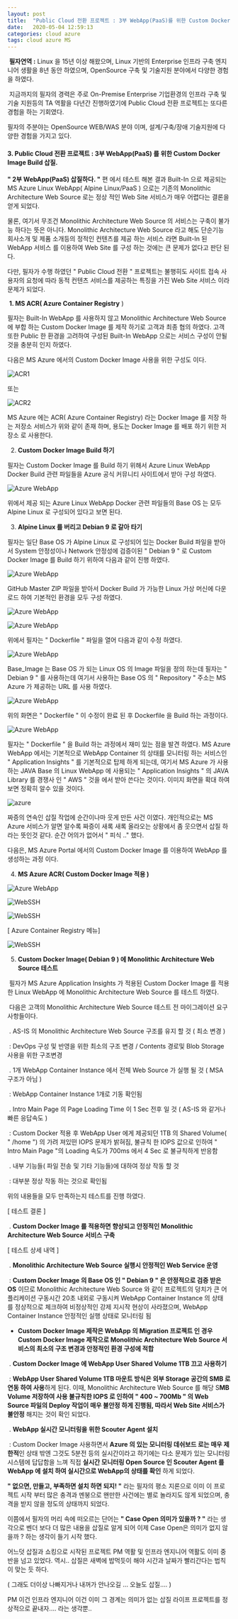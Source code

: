 ```yaml
---
layout: post
title:  "Public Cloud 전환 프로젝트 : 3부 WebApp(PaaS)를 위한 Custom Docker Image Build 삽질."
date:   2020-05-04 12:59:13
categories: cloud azure
tags: cloud azure MS
---
```


​	**필자연역 :** Linux 을 15년 이상 해왔으며, Linux 기반의 Enterprise 인프라 구축 엔지니어 생활을 8년 동안 하였으며, OpenSource 구축 및 기술지원 분야에서 다양한 경험을 하였다.

​	지금까지의 필자의 경력은 주로 On-Premise Enterprise 기업환경의 인프라 구축 및 기술 지원등의 TA 역활을 다년간 진행하였기에 Public Cloud 전환 프로젝트는 또다른 경험을 하는 기회였다.

필자의 주분야는 OpenSource WEB/WAS 분야 이며, 설계/구축/장애 기술지원에 다양한 경험을 가지고 있다.



#### 3. Public Cloud 전환 프로젝트 : 3부 WebApp(PaaS) 를 위한 Custom Docker Image Build 삽질.

  **" 2부 WebApp(PaaS) 삽질하다. "** 편 에서 테스트 해본 결과 Built-In 으로 제공되는 MS Azure Linux WebApp( Alpine Linux/PaaS ) 으로는 기존의 Monolithic Architecture Web Source 로는 정상 적인 Web Site 서비스가 매우 어렵다는 결론을 얻게 되었다.



  물론, 여기서 무조건 Monolithic Architecture Web Source 의 서비스는 구축이 불가능 하다는 뜻은 아니다. Monolithic Architecture Web Source 라고 해도 단순기능 회사소개 및 제품 소개등의 정적인 컨텐츠를 제공 하는 서비스 라면 Built-In 된 WebApp 서비스 를 이용하여 Web Site 를 구성 하는 것에는 큰 문제가 없다고 판단 된다.



  다만, 필자가 수행 하였던 " Public Cloud 전환 " 프로젝트는 불행히도 사이트 접속 사용자의 요청에 따라 동적 컨텐츠 서비스를 제공하는 특징을 가진 Web Site  서비스 이라 문제가 되었다.



​    **1. MS ACR( Azure Container Registry** )

  필자는 Built-In WebApp 를 사용하지 않고 Monolithic Architecture Web Source 에 부합 하는 Custom Docker Image 를 제작 하기로 고객과 최종 협의 하였다.  고객 또한 Public 한 환경을 고려하여 구성된 Built-In WebApp 으로는 서비스 구성이 안될 것을 충분히 인지 하였다.



  다음은 MS Azure 에서의 Custom Docker Image 사용을 위한 구성도 이다. 

![ACR1](https://github.com/graudis/graudis.github.io/blob/master/_image/webapp-docker-5.png?raw=true)

  또는 

  ![ACR2](https://github.com/graudis/graudis.github.io/blob/master/_image/webapp-docker-4.png?raw=true)



  MS Azure 에는 ACR( Azure Container Registry) 라는 Docker Image 를 저장 하는 저장소 서비스가 위와 같이 존재 하며, 용도는 Docker Image 를 배포 하기 위한 저장소 로 사용한다.



2. **Custom Docker Image Build 하기**

  필자는 Custom Docker Image 를 Build 하기 위해서 Azure Linux WebApp Docker Build 관련 파일들을 Azure 공식 커뮤니티 사이트에서 받아 구성 하였다.

![Azure WebApp](https://github.com/graudis/graudis.github.io/blob/master/_image/webapp-docker-10.png?raw=true)

  위에서 제공 되는 Azure Linux WebApp Docker 관련 파일들의 Base OS 는 모두 Alpine Linux 로 구성되어 있다고 보면 된다.



3. **Alpine Linux 를 버리고 Debian 9 로 갈아 타기**

  필자는 일단 Base OS 가 Alpine Linux 로 구성되어 있는 Docker Build 파일을 받아서 System 안정성이나 Network 안정성에 검증이된 " Debian 9 " 로 Custom Docker Image 를 Build 하기 위하여 다음과 같이 진행 하였다. 

![Azure WebApp](https://github.com/graudis/graudis.github.io/blob/master/_image/webapp-docker-11.png?raw=true)



  GitHub Master ZIP 파일을 받아서 Docker Build 가 가능한 Linux 가상 머신에 다운로드 하여 기본적인 환경을 모두 구성 하였다.

![Azure WebApp](https://github.com/graudis/graudis.github.io/blob/master/_image/webapp-docker-12.png?raw=true)



![Azure WebApp](https://github.com/graudis/graudis.github.io/blob/master/_image/webapp-docker-13.png?raw=true)



  위에서 필자는 " Dockerfile " 파일을 열어 다음과 같이 수정 하였다.



![Azure WebApp](https://github.com/graudis/graudis.github.io/blob/master/_image/webapp-docker-14.png?raw=true)



  Base_Image 는 Base OS 가 되는 Linux OS 의 Image 파일을 정의 하는데 필자는 " Debian 9 " 를 사용하는데 여기서 사용하는 Base OS 의 " Repository " 주소는 MS Azure 가 제공하는 URL 를 사용 하였다. 



![Azure WebApp](https://github.com/graudis/graudis.github.io/blob/master/_image/webapp-docker-15.png?raw=true)



  위의 화면은  " Dockerfile " 이 수정이 완료 된 후 Dockerfile 을 Build 하는 과정이다.



![Azure WebApp](https://github.com/graudis/graudis.github.io/blob/master/_image/webapp-docker-16.png?raw=true)



  필자는 " Dockerfile " 을 Build 하는 과정에서 재미 있는 점을 발견 하였다. MS Azure WebApp 에서는 기본적으로 WebApp Container 의 상태를 모니터링 하는 서비스인 " Application Insights " 를 기본적으로 탑제 하게 되는데, 여기서 MS Azure 가 사용하는 JAVA Base 의 Linux WebApp 에  사용되는 " Application Insights " 의 JAVA Library 를 경쟁사 인 " AWS " 것을 에서 받아 쓴다는 것이다. 이미지 화면을 확대 하여 보면 정확히 알수 있을 것이다.

![azure](https://github.com/graudis/graudis.github.io/blob/master/_image/webapp-docker-18.png?raw=true)

  

짜증의 연속인 삽질 작업에 순간이나마 웃게 만든 사건 이였다. 개인적으로는 MS Azure 서비스가 알면 알수록  짜증이 새록 새록 올라오는 상황에서 좀 웃으면서 삽질 하라는 뜻인것 같다.  순간 어의가 없어서 " 피식 .." 했다.



  다음은, MS Azure Portal 에서의 Custom Docker Image 를 이용하여 WebApp 를 생성하는 과정 이다. 

4. **MS Azure ACR( Custom Docker Image 적용 )**

![Azure WebApp](https://github.com/graudis/graudis.github.io/blob/master/_image/webapp-docker-1.png?raw=true)



![WebSSH](https://github.com/graudis/graudis.github.io/blob/master/_image/webapp-docker-6.png?raw=true)



![WebSSH](https://github.com/graudis/graudis.github.io/blob/master/_image/webapp-docker-7.png?raw=true)

[ Azure Container Registry 메뉴]

![WebSSH](https://github.com/graudis/graudis.github.io/blob/master/_image/webapp-docker-8.png?raw=true)



5. **Custom Docker Image( Debian 9 ) 에 Monolithic Architecture Web Source 테스트**

​	필자가  MS Azure Application Insights 가 적용된 Custom Docker Image 를 적용한 Linux WebApp 에  Monolithic Architecture Web Source 를 테스트 하였다.

​    다음은 고객의 Monolithic Architecture Web Source 테스트 전 마이그레이션 요구 사항들이다.

​	. AS-IS 의 Monolithic Architecture Web Source 구조를 유지 할 것 ( 최소 변경 )

​	: DevOps 구성 및 반영을 위한 최소의 구조 변경 / Contents 경로및 Blob Storage 사용을 위한 구조변경



​	. 1개 WebApp Container Instance 에서 전체 Web Source 가 실행 될 것 ( MSA 구조가 아님 )

​	: WebApp Container Instance 1개로 기동 확인됨



​	. Intro Main Page 의 Page Loading Time 이 1 Sec 전후 일 것 ( AS-IS 와 같거나 빠른 응답속도 )

​	: Custom Docker 적용 후 WebApp User 에게 제공되던 1TB 의 Shared Volume( " /home ") 의  가려 져있떤 IOPS 문제가 밝혀짐, 불규칙 한 IOPS 값으로 인하여 " Intro Main Page "의 Loading 속도가 700ms 에서 4 Sec 로 불규칙하게 반응함

​	. 내부 기능들( 파일 전송 및 기타 기능들)에 대하여 정상 작동 할 것

​	: 대부분 정상 작동 하는 것으로 확인됨



  위의 내용들을 모두 만족하는지 테스트를 진행 하였다. 

[ 테스트 결론 ]

​	. **Custom Docker Image 를 적용하면  향상되고 안정적인 Monolithic Architecture Web Source 서비스 구축**



[ 테스트 상세 내역 ]

​	. **Monolithic Architecture Web Source 실행시 안정적인 Web Service 운영**

​	: **Custom Docker Image 의 Base OS 인 " Debian 9 " 은 안정적으로 검증 받은 OS** 이므로 Monolithic Architecture Web Source 와 같이 프로젝트의 덩치가  큰 어플리케이션 구동시간 20초 내외로 구동시켜 WebApp Container Instance 의 상태 를 정상적으로 체크하여 비정상적인 강제 지시작 현상이 사라졌으며,  WebApp Container Instance 안정적인 실행 상태로 모니터링 됨

 * **Custom Docker Image 제작은 WebApp 의 Migration 프로젝트 인 경우 Custom Docker Image 제작으로 Monolithic Architecture Web Source 서비스의 최소의 구조 변경과 안정적인 환경 구성에 적합**

   

​	. **Custom Docker Image 에 WebApp User Shared Volume 1TB 끄고 사용하기**

​	: **WebApp User Shared Volume 1TB 마운트 방식은 외부 Storage 공간의 SMB 로 연동 하여 사용**하게 된다. 이때, Monolithic Architecture Web Source 를 해당 S**MB Volume 저장하여 사용  불규칙한 IOPS 로 인하여 " 400 ~ 700Mb " 의 Web Source 파일의 Deploy 작업이 매우 불안정 하게 진행됨, 따라서  Web Site 서비스가 불안정** 해지는 것이 확인 되었다.



​	. **WebApp 실시간 모니터링을 위한 Scouter Agent 설치**

​	: Custom Docker Image 사용하면서 **Azure 의 있는 모니터링 데쉬보드 로는 매우 제한적**인 상태 밖엔 그것도 5분전 등의 실시간이라고 하기에는 다소 문제가 있는 모니터링 시스템에 답답함을 느껴 직접 **실시간 모니터링 Open Source 인 Scouter Agent 를 WebApp 에 설치 하여 실시간으로 WebApp의 상태를 확인** 하게 되었다. 



**" 없으면, 만들고, 부족하면 설치 하면 되지! "** 라는 필자의 평소 지론으로 이미 이 프로젝트 시작 부터 많은 충격과 멘붕으로 왠만한 사건에는 별로 놀라지도 않게 되었으며, 충격을 받지 않을 정도의 상태까지 되었다. 



  이쯤에서 필자의 머리 속에 떠오르는 단어는 **" Case Open 의미가 있을까 ? "** 라는 생각으로 벤더 보다 더 많은 내용을 삽질로 알게 되어 이제 Case Open은 의미가 없지 않을까 ? 하는 생각이 들기 시작 했다.



  어느덧 삽질과 쇼킹으로 시작된 프로젝트 PM 역활 및 인프라 엔지니어 역활도 이미 중반을 넘고 있었다. 역시.. 삽질은 새벽에 밥먹듯이 해야 시간과 날짜가 빨리간다는 법칙이 맞는 듯 하다.

( 그래도 더이상 나빠지거나 내꺼가 안나오길 ... 오늘도 삽질.... )



PM 이건 인프라 엔지니어 이건 이미 그 경계는 의미가 없는 삽질 라이프 프로젝트를 정상적으로 끝내자.... 라는 생각뿐.. 
